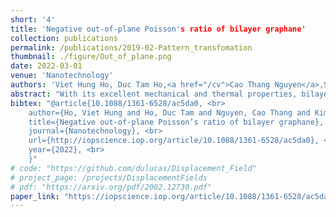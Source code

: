 ```yaml
---
short: '4'
title: 'Negative out-of-plane Poisson's ratio of bilayer graphane'
collection: publications
permalink: /publications/2019-02-Pattern_transfomation
thumbnail: ./figure/Out_of_plane.png
date: 2022-03-01
venue: 'Nanotechnology'
authors: 'Viet Hung Ho, Duc Tam Ho,<a href="/cv">Cao Thang Nguyen</a>,Sung Youb Kim'
abstract: "With its excellent mechanical and thermal properties, bilayer graphane is a promising material for realizing future nanoelectromechanical systems. In this study, we focus on the auxetic behavior of bilayer graphane under external loading along various directions through atomistic simulations. We numerically and theoretically reveal the mechanism of the auxeticity in terms of intrinsic interactions between carbon atoms by constructing bilayer graphane. Given that the origin of the auxeticity is intrinsic rather than extrinsic, the work provides a novel technique to control the dimensions of nanoscale bilayer graphane by simply changing the external conditions without the requirement of complex structural design of the material."
bibtex: "@article{10.1088/1361-6528/ac5da0, <br>
	author={Ho, Viet Hung and Ho, Duc Tam and Nguyen, Cao Thang and Kim, Sung Youb}, <br>
	title={Negative out-of-plane Poisson’s ratio of bilayer graphane}, <br>
	journal={Nanotechnology}, <br>
	url={http://iopscience.iop.org/article/10.1088/1361-6528/ac5da0}, <br>
	year={2022}, <br>
	}"
# code: "https://github.com/dulucas/Displacement_Field"
# project_page: /projects/DisplacementFields
# pdf: "https://arxiv.org/pdf/2002.12730.pdf"
paper_link: "https://iopscience.iop.org/article/10.1088/1361-6528/ac5da0/meta"
---
```

